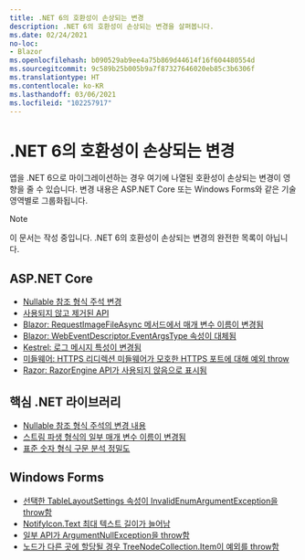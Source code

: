 ```yaml
---
title: .NET 6의 호환성이 손상되는 변경
description: .NET 6의 호환성이 손상되는 변경을 살펴봅니다.
ms.date: 02/24/2021
no-loc:
- Blazor
ms.openlocfilehash: b090529ab9ee4a75b869d44614f16f604480554d
ms.sourcegitcommit: 9c589b25b005b9a7f87327646020eb85c3b6306f
ms.translationtype: HT
ms.contentlocale: ko-KR
ms.lasthandoff: 03/06/2021
ms.locfileid: "102257917"
---
```

# <a name="breaking-changes-in-net-6"></a>.NET 6의 호환성이 손상되는 변경

앱을 .NET 6으로 마이그레이션하는 경우 여기에 나열된 호환성이 손상되는 변경이 영향을 줄 수 있습니다. 변경 내용은 ASP.NET Core 또는 Windows Forms와 같은 기술 영역별로 그룹화됩니다.

> [!NOTE]
> 이 문서는 작성 중입니다. .NET 6의 호환성이 손상되는 변경의 완전한 목록이 아닙니다.

## <a name="aspnet-core"></a>ASP.NET Core

- [Nullable 참조 형식 주석 변경](aspnet-core/6.0/nullable-reference-type-annotations-changed.md)
- [사용되지 않고 제거된 API](aspnet-core/6.0/obsolete-removed-apis.md)
- [Blazor: RequestImageFileAsync 메서드에서 매개 변수 이름이 변경됨](aspnet-core/6.0/blazor-parameter-name-changed-in-method.md)
- [Blazor: WebEventDescriptor.EventArgsType 속성이 대체됨](aspnet-core/6.0/blazor-eventargstype-property-replaced.md)
- [Kestrel: 로그 메시지 특성이 변경됨](aspnet-core/6.0/kestrel-log-message-attributes-changed.md)
- [미들웨어: HTTPS 리디렉션 미들웨어가 모호한 HTTPS 포트에 대해 예외 throw](aspnet-core/6.0/middleware-ambiguous-https-ports-exception.md)
- [Razor: RazorEngine API가 사용되지 않음으로 표시됨](aspnet-core/6.0/razor-engine-apis-obsolete.md)

## <a name="core-net-libraries"></a>핵심 .NET 라이브러리

- [Nullable 참조 형식 주석의 변경 내용](core-libraries/6.0/nullable-ref-type-annotation-changes.md)
- [스트림 파생 형식의 일부 매개 변수 이름이 변경됨](core-libraries/6.0/parameters-renamed-on-stream-derived-types.md)
- [표준 숫자 형식 구문 분석 정밀도](core-libraries/6.0/numeric-format-parsing-handles-higher-precision.md)

## <a name="windows-forms"></a>Windows Forms

- [선택한 TableLayoutSettings 속성이 InvalidEnumArgumentException을 throw함](windows-forms/6.0/tablelayoutsettings-apis-throw-invalidenumargumentexception.md)
- [NotifyIcon.Text 최대 텍스트 길이가 늘어남](windows-forms/6.0/notifyicon-text-max-text-length-increased.md)
- [일부 API가 ArgumentNullException을 throw함](windows-forms/6.0/apis-throw-argumentnullexception.md)
- [노드가 다른 곳에 할당될 경우 TreeNodeCollection.Item이 예외를 throw함](windows-forms/6.0/treenodecollection-item-throws-argumentexception.md)
